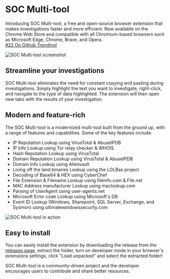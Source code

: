# SOC Multi-tool

Introducing SOC Multi-tool, a free and open-source browser extension that makes investigations faster and more efficient. Now available on the Chrome Web Store and compatible with all Chromium-based browsers such as Microsoft Edge, Chrome, Brave, and Opera.   
[#22 On Github Trending!](http://web.archive.org/web/20230111033410/https://github.com/trending/javascript?since=daily)


<img src="https://imgur.com/bPMNikH.png" alt="SOC Multi-tool screenshot" width="auto">

## Streamline your investigations

SOC Multi-tool eliminates the need for constant copying and pasting during investigations. Simply highlight the text you want to investigate, right-click, and navigate to the type of data highlighted. The extension will then open new tabs with the results of your investigation.  

## Modern and feature-rich

The SOC Multi-tool is a modernized multi-tool built from the ground up, with a range of features and capabilities. Some of the key features include:

- IP Reputation Lookup using VirusTotal & AbuseIPDB
- IP Info Lookup using Tor relay checker & WHOIS
- Hash Reputation Lookup using VirusTotal
- Domain Reputation Lookup using VirusTotal & AbuseIPDB
- Domain Info Lookup using Alienvault
- Living off the land binaries Lookup using the LOLBas project
- Decoding of Base64 & HEX using CyberChef
- File Extension & Filename Lookup using fileinfo.com & File.net
- MAC Address manufacturer Lookup using maclookup.com
- Parsing of UserAgent using user-agents.net
- Microsoft Error code Lookup using Microsoft's DB
- Event ID Lookup (Windows, Sharepoint, SQL Server, Exchange, and Sysmon) using ultimatewindowssecurity.com

<img src="https://i.imgur.com/yMj9p4v.gif" alt="SOC Multi-tool in action" width="auto" height="auto">

## Easy to install

You can easily install the extension by downloading the release from the [releases page](https://github.com/zdhenard42/SOC-Multitool/releases), extract the folder, turn on developer mode in your browser's extensions settings, click "Load unpacked" and select the extracted folder!

SOC Multi-tool is a community-driven project and the developer encourages users to contribute and share better resources.
